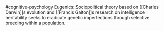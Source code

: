 #cognitive-psychology 
Eugenics::Sociopolitical theory based on [[Charles Darwin]]s evolution and [[Francis Galton]]s research on intelligence heritability seeks to eradicate genetic imperfections through selective breeding within a population.
<!--SR:!2024-04-14,5,230-->